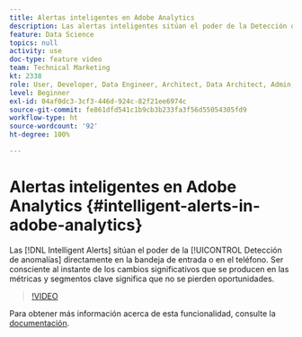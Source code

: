 ```yaml
---
title: Alertas inteligentes en Adobe Analytics
description: Las alertas inteligentes sitúan el poder de la Detección de anomalías directamente en la bandeja de entrada o en el teléfono. Ser consciente al instante de los cambios significativos que se producen en las métricas y segmentos clave significa que no se pierden oportunidades.
feature: Data Science
topics: null
activity: use
doc-type: feature video
team: Technical Marketing
kt: 2338
role: User, Developer, Data Engineer, Architect, Data Architect, Admin, Leader
level: Beginner
exl-id: 04af0dc3-3cf3-446d-924c-82f21ee6974c
source-git-commit: fe861dfd541c1b9cb3b233fa3f56d55054305fd9
workflow-type: ht
source-wordcount: '92'
ht-degree: 100%

---
```


# Alertas inteligentes en Adobe Analytics {#intelligent-alerts-in-adobe-analytics}

Las [!DNL Intelligent Alerts] sitúan el poder de la [!UICONTROL Detección de anomalías] directamente en la bandeja de entrada o en el teléfono. Ser consciente al instante de los cambios significativos que se producen en las métricas y segmentos clave significa que no se pierden oportunidades.

>[!VIDEO](https://video.tv.adobe.com/v/25446/?quality=12)

Para obtener más información acerca de esta funcionalidad, consulte la [documentación](https://experienceleague.adobe.com/docs/analytics/analyze/analysis-workspace/virtual-analyst/intelligent-alerts/intellligent-alerts.html?lang=es).
